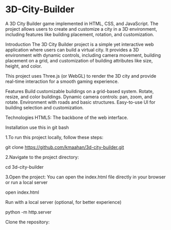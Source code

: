 # 3D-City-Builder

A 3D City Builder game implemented in HTML, CSS, and JavaScript. The project allows users to create and customize a city in a 3D environment, 
including features like building placement, rotation, and customization.

Introduction
The 3D City Builder project is a simple yet interactive web application where users can build a virtual city. It provides a 3D environment with dynamic controls, 
including camera movement, building placement on a grid, and customization of building attributes like size, height, and color.

This project uses Three.js (or WebGL) to render the 3D city and provide real-time interaction for a smooth gaming experience.

Features
Build customizable buildings on a grid-based system.
Rotate, resize, and color buildings.
Dynamic camera controls: pan, zoom, and rotate.
Environment with roads and basic structures.
Easy-to-use UI for building selection and customization.

Technologies
HTML5: The backbone of the web interface.

Installation
use this in git bash

1.To run this project locally, follow these steps:

 git clone https://github.com/kmaahan/3d-city-builder.git

2.Navigate to the project directory:

 cd 3d-city-builder

 3.Open the project: You can open the index.html file directly in your browser or run a local server

 open index.html
 
 Run with a local server (optional, for better experience)
 
 python -m http.server

 


Clone the repository:

